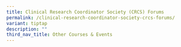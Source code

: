 ```yaml
---
title: Clinical Research Coordinator Society (CRCS) Forums
permalink: /clinical-research-coordinator-society-crcs-forums/
variant: tiptap
description: ""
third_nav_title: Other Courses & Events
---
```

<p></p>